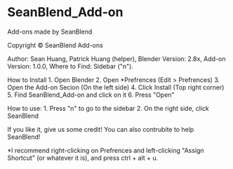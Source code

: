# SeanBlend_Add-on
Add-ons made by SeanBlend

Copyright © SeanBlend Add-ons

Author: Sean Huang, Patrick Huang (helper),
Blender Version: 2.8x,
Add-on Version: 1.0.0,
Where to Find: Sidebar ("n").

How to Install
    1. Open Blender
    2. Open *Prefrences (Edit > Prefrences)
    3. Open the Add-on Secion (On the left side)
    4. Click Install (Top right corner)
    5. Find SeanBlend_Add-on and click on it
    6. Press "Open"

How to use:
    1. Press "n" to go to the sidebar
    2. On the right side, click SeanBlend

If you like it, give us some credit!
You can also contrubite to help SeanBlend!

*I recommend right-clicking on Prefrences and left-clicking "Assign Shortcut" (or whatever it is), and press ctrl + alt + u.